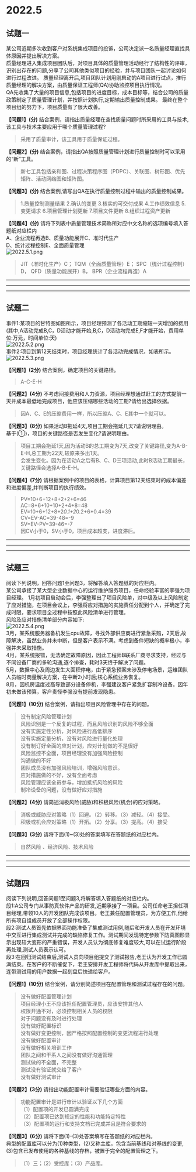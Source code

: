 # 2022.5

## 试题一

某公司近期多次收到客户对系统集成项目的投诉，公司决定派一名质量经理直找具体原因并提出解决方案。  
质量经理进入集成项目团队后，对项目具体的质量管理活动经行了结构性的评审，识别出存在的问题,分享了公司其他类似项目的经验，并与项目团队一起讨论如何进行过程改进。
质量经理离开后,项目团队计划用刚启动的A项目进行试点，推行质量经理的解决方案，由质量保证工程师(QA)协助监控项目执行情况。  
QA先收集了大量的项目信息,包括项目的进度目标，成本目标等，结合公司的质量政策制定了质量管理计划，并按照计划执行,定期输出质量控制成果。
最终在整个项目组的努力下，项目质量有了很大改善。

**【问题1】(分)**
结合案例，请指出质量经理在查找质量问题时所采用的工具与技术,该工具与技术主要应用于哪个质量管理过程?
>采用了质量审计，该工具用于质量保证过程。

**【问题2】(分)**
结合案例，请指出QA按照质量管理计划进行质量控制时可以采用的“新”工具。
>新七工具包括亲和图、过程决策程序图（PDPC）、关联图、树形图、优先矩阵、活动网络图和矩阵图。

**【问题3】(分)**
结合案例,请写出QA在执行质量控制过程中输出的质量控制成果。
>1.质量控制测量结果
2.确认的变更
3.核实的可交付成果
4.工作绩效信息
5.变更请求
6.项目管理计划更新
7.项目文件更新
8.组织过程资产更新

**【问题4】(分)**
请将下列表中质量管理技术简称所对应中文名称的选项编号填入答题纸对应栏内  
A、企业流程再造B、质量功能展开C、准时代生产  
D、统计过程控制E、全面质量管理  
![2022.5.1.png](res/2022.5.1.png)
>JIT（准时化生产）C；
TQM（全面质量管理）E；
SPC（统计过程控制）D，
QFD（质量功能展开）B，
BPR（企业流程再造）A

---
---
---

## 试题二

事件1:某项目的甘特图如图所示，项目经理预测了各活动工期缩短一天增加的费用(其中,A活动完成B,C，D活动才能开始,B,C，D活动均完成E,F才能开始，费用单位:万元，时间单位:天)  
![2022.5.2.png](res/2022.5.2.png)  
事件2:项目到第12天结束时，项目经理统计了各活动完成情况，如表所示。  
![2022.5.3.png](res/2022.5.3.png)

**【问题1】(2分)**
结合案例，确定项目的关键路径。
>A-C-E-H

**【问题2】(4分)**
不考虑间接费用和人力资源，项目经理想通过赶工的方式提前一天并成本最低地完成项目，他应该压缩哪些活动的工期?请给出选择依据。
>因A、C、E的压缩费用一样，所以压缩A、C、E其中一个就可以。

**【问题3】(8分)**
如果活动B拖延4天,项目工期会拖延几天?请说明理由。  
基于(①)，项目的关键路径是否发生变化?请说明理由。
>项目工期会拖延1天,因为活动B的总工期变为7天,改变了关键路径,变为A-B-E-H,总工期为22天,较原来多出1天。  
会发生变化。因为在活动A之后有B、C、D三项活动,此时B活动工期最长，关键路径会选择A-B-E-H。

**【问题4】(7分)**
请根据案例中的项目的表格，计算项目第12天结束时的成本偏差和进度偏差,并判断项目的执行绩效。
>PV=10+6+12+8+2+2+6=46  
AC=8+6+10+10+2+4+8=48  
EV=10+6+12+8+2*0.1+2*0.2+6*0.4=39  
CV=EV-AC=39-48=-9  
SV=EV-PV=39-46=-7  
因CV小于0，SV小于0，项目成本超支，进度滞后。

---
---
---

## 试题三

阅读下列说明，回答问题1至问题3，将解答填入答题纸的对应栏内。  
某公司承接了某大型企业数据中心的运行维护服务项目，任命经验丰富的李强为项目经理。
1月初项目启动会后，李强整理出了项目风险单，对中级及以上风险制定了应对措施，在项目会议上，李强将应对措施的实施责任分配到个人，并确定了完成时限，要求项目全过程中按照此风险清单进行管理。  
风险及应对措施清单部分内容如下:  
![2022.5.4.png](res/2022.5.4.png)  
3月，某系统服务器备机发生cpu故障，寻找外部供应商进行紧急采购，2天后,故障解决，虽然业务并未中断，但是客户表示不满。考虑到备件短缺的概率极小，李强并未采取措施。  
4月，某系统报错，无法确定故障原因，因此工程师B联系厂商寻求支持，经过与不同设备厂商的多轮沟通,逐个排查，耗时3天终于解决了问题。  
5月，数据中心及周边发生大面积停电，由于紧急预案未涉及停电场景，运维团队人员临时商量解决方案，在中断2小时后;核心系统业务恢复。  
8月，因机房温度过高导致部分设备停机，李强建议客户紧急扩容制冷设备。因年初未做该预算，客户责怪李强没有提前发现隐患。

**【问题1】(10分)**
结合案例，请指出项目风险管理中存在的问题。
>没有制定风险管理计划  
风险识别是一个反复的过程，而且风险识别的风险不够全面  
没有实施定性分析，对风险进行高低排序  
没有实施定量分析，没有对风险进行量化处理  
没有制订好全面的应对计划，应对计划做的不是很好  
风险监控不全面，项目经理没有加强风险控制  
沟通做的不好  
团队成员没有加强风险培训，增强风险意识。  
应对措施做的不好，没有全面考虑  
风险管理应该全员参与，增加抵抗风险的风险  
制冷设备的问题，没有做好应对措施

**【问题2】(4分)**
请简述消极风险(威胁)和积极风险(机会)的应对策略。
>消极或威胁应对策略（1）回避。（2）转移。（3）减轻。（4）接受。  
积极或机会应对策略（1）开拓。（2）分享。（3）提高。（4）接受

**【问题3】(3分)**
请将下面(1)~(3)处的答案填写在答题纸的对应栏内。
>自然风险 、经济风险、技术风险

---
---
---

## 试题四

阅读下列说明,回答问题1至问题3,将解答填入答题纸的对应栏内。  
段1:A公司专门从事防真软件产品的研发,近期承接了一项目。公司任命老王担任项目经理,带领10人的开发团队完成该项目。老王兼任配置管理员，为方便工作,他给所有项自组成员开放了全部操作权限。  
段2:测试人员首先依据界面功能准备了集成测试用例,随后和开发人员在开发环境中交互进行集成测试并完成的缺陷修复工作。测试期间发现特定参数下防真图形显示出现较大变形的严重错误，开发人员认为彻底修复难度较大,可以在试运行阶段再处理,测试人员表示认可。  
段3:在回归测试结束后,测试人员向项目组提交了测试报告,老王认为开发工作已圆满结束。在客户的不断催促下，老王安排开发工程师将代码从开发库中提取出来，连带测试用的用户数据一起刻盘后快递给客户。

**【问题1】(10分)**
结合案例，请分别简述项目在配置管理和测试过程存在的问题。
>没有做好配置管理计划  
项目经理小王不应该担任配置管理员，应该安排其他人  
权限开通不对，必须控制相关人员的权限  
对于问题没有及时进行处理  
没有做好配置标识  
没有做好变更控制，因严格按照配置控制的变更流程进行处理  
没有做好配置审计  
没有做好相关培训工作  
团队之间和干系人之间没有做好沟通管理  
测试做的不全面，不完整  
测试没有验证就交给了客户  
没有做好测试审计

**【问题2】(3分)**
请指出功能配置审计需要验证哪些方面的内容。
>功能配置审计是进行审计以验证以下几个方面  
（1）配置项的开发已圆满完成  
（2）配置项已达到规定的性能和功能特定特性  
（3）配置项的运行和支持文档已完成并且是符合要求的

**【问题3】(6分)**
请将下面(1)-(3)处答案填写在答题纸的对应栏内。  
典型的配置库可以分为(1)种类型，(2)又称主库，包含当前基线和对基线的变更,(3)包含已发布使用的各种基线的存档，被置于完全的配置管理之下。
>（1）三；（2）受控库；（3）产品库。
